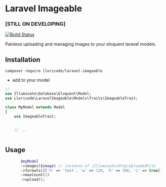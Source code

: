# Laravel Imageable 
### [STILL ON DEVELOPING]
[![Build Status](https://travis-ci.org/lloricode/laravel-imageable.svg?branch=develop)](https://travis-ci.org/lloricode/laravel-imageable)

Painless uploading and managing images to your eloquent laravel models.



## Installation

```
composer require lloricode/laravel-imageable
```
- add to your model
```php
// ...
use Illuminate\Database\Eloquent\Model;
use Lloricode\LaravelImageable\Models\Traits\ImageableTrait;

class MyModel extends Model
{
    use ImageableTrait;
    
    
    // ...
    

```
## Usage
```php
       $myModel
       ->images($image) // instance of \Illuminate\Http\UploadedFile
       ->formats([['n' => 'test', 'w' => 120, 'h' => 300, 'c' => true]])
       ->maxCount(1)
       ->upload();
```
